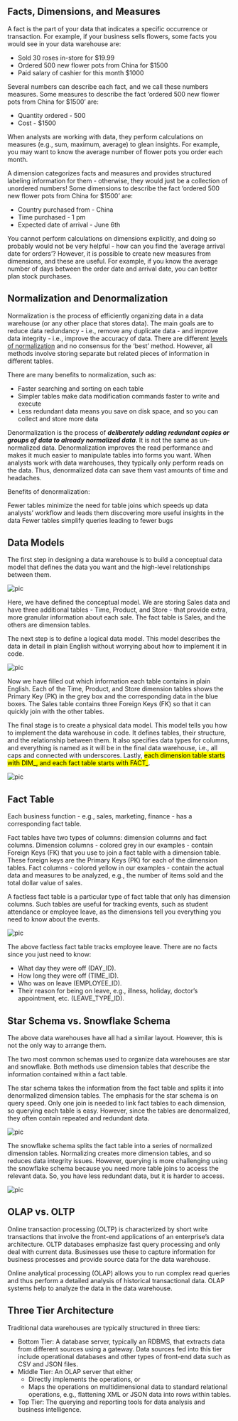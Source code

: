 ## Facts, Dimensions, and Measures
A fact is the part of your data that indicates a specific occurrence or transaction. For example, if your business sells flowers, some facts you would see in your data warehouse are:
- Sold 30 roses in-store for $19.99
- Ordered 500 new flower pots from China for $1500
- Paid salary of cashier for this month $1000

Several numbers can describe each fact, and we call these numbers measures. Some measures to describe the fact ‘ordered 500 new flower pots from China for $1500’ are:

- Quantity ordered - 500
- Cost - $1500

When analysts are working with data, they perform calculations on measures (e.g., sum, maximum, average) to glean insights. For example, you may want to know the average number of flower pots you order each month.

A dimension categorizes facts and measures and provides structured labeling information for them - otherwise, they would just be a collection of unordered numbers! Some dimensions to describe the fact ‘ordered 500 new flower pots from China for $1500’ are:
- Country purchased from - China
- Time purchased - 1 pm
- Expected date of arrival - June 6th

You cannot perform calculations on dimensions explicitly, and doing so probably would not be very helpful - how can you find the ‘average arrival date for orders’? However, it is possible to create new measures from dimensions, and these are useful. For example, if you know the average number of days between the order date and arrival date, you can better plan stock purchases.

## Normalization and Denormalization
Normalization is the process of efficiently organizing data in a data warehouse (or any other place that stores data). The main goals are to reduce data redundancy - i.e., remove any duplicate data - and improve data integrity - i.e., improve the accuracy of data. There are different [levels of normalization](https://en.wikipedia.org/wiki/Database_normalization#Normal_forms) and no consensus for the ‘best’ method. However, all methods involve storing separate but related pieces of information in different tables.

There are many benefits to normalization, such as:

- Faster searching and sorting on each table
- Simpler tables make data modification commands faster to write and execute
- Less redundant data means you save on disk space, and so you can collect and store more data

Denormalization is the process of ***deliberately adding redundant copies or groups of data to already normalized data***. It is not the same as un-normalized data. Denormalization improves the read performance and makes it much easier to manipulate tables into forms you want. When analysts work with data warehouses, they typically only perform reads on the data. Thus, denormalized data can save them vast amounts of time and headaches.

Benefits of denormalization:

Fewer tables minimize the need for table joins which speeds up data analysts’ workflow and leads them discovering more useful insights in the data
Fewer tables simplify queries leading to fewer bugs

## Data Models

The first step in designing a data warehouse is to build a conceptual data model that defines the data you want and the high-level relationships between them.

![pic](conceptual-data-model.png)

Here, we have defined the conceptual model. We are storing Sales data and have three additional tables - Time, Product, and Store - that provide extra, more granular information about each sale. The fact table is Sales, and the others are dimension tables.

The next step is to define a logical data model. This model describes the data in detail in plain English without worrying about how to implement it in code.

![pic](logical-data-model.png)

Now we have filled out which information each table contains in plain English. Each of the Time, Product, and Store dimension tables shows the Primary Key (PK) in the grey box and the corresponding data in the blue boxes. The Sales table contains three Foreign Keys (FK) so that it can quickly join with the other tables.

The final stage is to create a physical data model. This model tells you how to implement the data warehouse in code. It defines tables, their structure, and the relationship between them. It also specifies data types for columns, and everything is named as it will be in the final data warehouse, i.e., all caps and connected with underscores. Lastly, <mark>each dimension table starts with DIM_, and each fact table starts with FACT_</mark>.

![pic](physical-data-model.png)

## Fact Table

Each business function - e.g., sales, marketing, finance - has a corresponding fact table.

Fact tables have two types of columns: dimension columns and fact columns. Dimension columns - colored grey in our examples - contain Foreign Keys (FK) that you use to join a fact table with a dimension table. These foreign keys are the Primary Keys (PK) for each of the dimension tables. Fact columns - colored yellow in our examples - contain the actual data and measures to be analyzed, e.g., the number of items sold and the total dollar value of sales.

A factless fact table is a particular type of fact table that only has dimension columns. Such tables are useful for tracking events, such as student attendance or employee leave, as the dimensions tell you everything you need to know about the events.

![pic](factless-fact-table.png)

The above factless fact table tracks employee leave. There are no facts since you just need to know:

- What day they were off (DAY_ID).
- How long they were off (TIME_ID).
- Who was on leave (EMPLOYEE_ID).
- Their reason for being on leave, e.g., illness, holiday, doctor’s appointment, etc. (LEAVE_TYPE_ID).

## Star Schema vs. Snowflake Schema

The above data warehouses have all had a similar layout. However, this is not the only way to arrange them.

The two most common schemas used to organize data warehouses are star and snowflake. Both methods use dimension tables that describe the information contained within a fact table.

The star schema takes the information from the fact table and splits it into denormalized dimension tables. The emphasis for the star schema is on query speed. Only one join is needed to link fact tables to each dimension, so querying each table is easy. However, since the tables are denormalized, they often contain repeated and redundant data.

![pic](star-schema.png)

The snowflake schema splits the fact table into a series of normalized dimension tables. Normalizing creates more dimension tables, and so reduces data integrity issues. However, querying is more challenging using the snowflake schema because you need more table joins to access the relevant data. So, you have less redundant data, but it is harder to access.

![pic](snowflake-schema.png)

## OLAP vs. OLTP

Online transaction processing (OLTP) is characterized by short write transactions that involve the front-end applications of an enterprise’s data architecture. OLTP databases emphasize fast query processing and only deal with current data. Businesses use these to capture information for business processes and provide source data for the data warehouse.

Online analytical processing (OLAP) allows you to run complex read queries and thus perform a detailed analysis of historical transactional data. OLAP systems help to analyze the data in the data warehouse.

## Three Tier Architecture

Traditional data warehouses are typically structured in three tiers:

- Bottom Tier: A database server, typically an RDBMS, that extracts data from different sources using a gateway. Data sources fed into this tier include operational databases and other types of front-end data such as CSV and JSON files.
- Middle Tier: An OLAP server that either
    - Directly implements the operations, or
    - Maps the operations on multidimensional data to standard relational operations, e.g., flattening XML or JSON data into rows within tables.
- Top Tier: The querying and reporting tools for data analysis and business intelligence.

